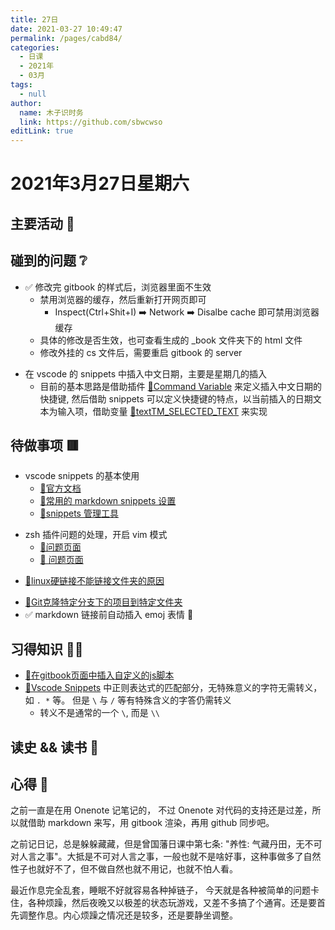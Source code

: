 ```yaml
---
title: 27日
date: 2021-03-27 10:49:47
permalink: /pages/cabd84/
categories: 
  - 日课
  - 2021年
  - 03月
tags: 
  - null
author: 
  name: 木子识时务
  link: https://github.com/sbwcwso
editLink: true
---
```

# 2021年3月27日星期六

## 主要活动 🏃

## 碰到的问题 ❔

* ✅ 修改完 gitbook 的样式后，浏览器里面不生效
  * 禁用浏览器的缓存，然后重新打开网页即可
    * Inspect(Ctrl+Shit+I) ➡️ Network ➡️ Disalbe cache 即可禁用浏览器缓存
  * 具体的修改是否生效，也可查看生成的 _book 文件夹下的 html 文件
  * 修改外挂的 cs 文件后，需要重启 gitbook 的 server
<!-- TODO:在 vscode 的 snippets 中插入中文日期，-->
* 在 vscode 的 snippets 中插入中文日期，主要是星期几的插入  
  * 目前的基本思路是借助插件 [🔗Command Variable](https://marketplace.visualstudio.com/items?itemName=rioj7.command-variable#datetime) 来定义插入中文日期的快捷键, 然后借助 snippets 可以定义快捷键的特点，以当前插入的日期文本为输入项，借助变量 [🔗textTM_SELECTED_TEXT](https://code.visualstudio.com/docs/editor/userdefinedsnippets#_variables) 来实现

## 待做事项 🟥

<!-- TODO:vscode snippets 的基本使用-->
* vscode snippets 的基本使用
  * [🔗官方文档](https://code.visualstudio.com/docs/editor/userdefinedsnippets#_variables)
  * [🔗常用的 markdown snippets 设置](https://github.com/microsoft/vscode/blob/f74e473238aca7b79c08be761d99a0232838ca4c/extensions/markdown-basics/snippets/markdown.code-snippets)
  * [🔗snippets 管理工具](https://marketplace.visualstudio.com/items?itemName=robole.snippets-ranger)
<!-- TODO:zsh 插件问题的处理，开启 vim 模式-->
* zsh 插件问题的处理，开启 vim 模式
  * [🔗问题页面](https://stackoverflow.com/questions/66760547/the-incr-plugin-of-oh-my-zsh-cannot-handle-spaces-correctly-when-auto-completion)
  * [🔗 问题页面](https://stackoverflow.com/questions/66937199/when-vscode-starts-the-terminal-besides-zshrc-will-it-load-configuration-fi)
<!-- TODO:linux硬链接不能链接文件夹的原因-->
* [🔗linux硬链接不能链接文件夹的原因](https://askubuntu.com/questions/210741/why-are-hard-links-not-allowed-for-directories)
<!-- TODO:Git克隆特定分支下的项目到特定文件夹-->
* [🔗Git克隆特定分支下的项目到特定文件夹](https://blog.csdn.net/cradle2006/article/details/95066798)
* ✅ markdown 链接前自动插入 emoj 表情 🔗

## 习得知识 🧑‍💻

<!-- TODO:在gitbook页面中插入自定义的js脚本-->
* [🔗在gitbook页面中插入自定义的js脚本](https://github.com/GitbookIO/plugin-scripts)
* [🔗Vscode Snippets](https://code.visualstudio.com/docs/editor/userdefinedsnippets) 中正则表达式的匹配部分，无特殊意义的字符无需转义，如 `. *` 等。 但是 `\` 与 `/` 等有特殊含义的字答仍需转义
  * 转义不是通常的一个 `\`, 而是 `\\`

## 读史 && 读书 📖

## 心得 🤔

之前一直是在用 Onenote 记笔记的， 不过 Onenote 对代码的支持还是过差，所以就借助 markdown 来写，用 gitbook 渲染，再用 github 同步吧。

之前记日记，总是躲躲藏藏，但是曾国藩日课中第七条: "养性: 气藏丹田，无不可对人言之事"。大抵是不可对人言之事，一般也就不是啥好事，这种事做多了自然性子也就好不了，但不做自然也就不用记，也就不怕人看。

最近作息完全乱套，睡眠不好就容易各种掉链子， 今天就是各种被简单的问题卡住，各种烦躁，然后夜晚又以极差的状态玩游戏，又差不多搞了个通宵。还是要首先调整作息。内心烦躁之情况还是较多，还是要静坐调整。
